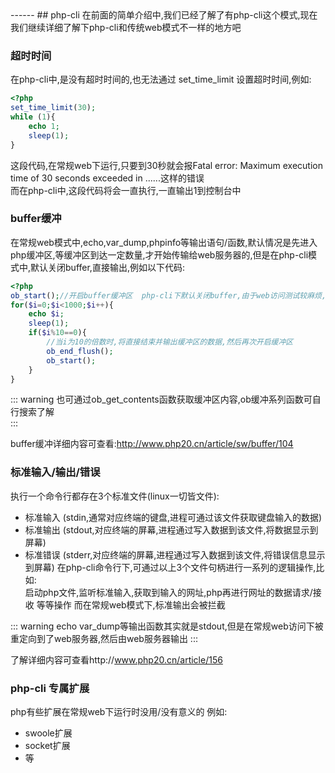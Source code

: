 <head>
     <title>EasySwoole 入门教程|swoole 入门教程|php运行模式|phpCli|php命令行模式</title>
     <meta name="keywords" content="EasySwoole 入门教程|swoole 入门教程|php运行模式|phpCli|php命令行模式"/>
     <meta name="description" content="EasySwoole 入门教程|swoole 入门教程|php运行模式|phpCli|php命令行模式"/>
</head>
---<head>---
## php-cli
在前面的简单介绍中,我们已经了解了有php-cli这个模式,现在我们继续详细了解下php-cli和传统web模式不一样的地方吧  

### 超时时间  
在php-cli中,是没有超时时间的,也无法通过  set_time_limit 设置超时时间,例如:  

```php
<?php
set_time_limit(30);
while (1){
    echo 1;
    sleep(1);
}
```
这段代码,在常规web下运行,只要到30秒就会报Fatal error: Maximum execution time of 30 seconds exceeded in ......这样的错误  
而在php-cli中,这段代码将会一直执行,一直输出1到控制台中

### buffer缓冲 
在常规web模式中,echo,var_dump,phpinfo等输出语句/函数,默认情况是先进入php缓冲区,等缓冲区到达一定数量,才开始传输给web服务器的,但是在php-cli模式中,默认关闭buffer,直接输出,例如以下代码:  
```php
<?php
ob_start();//开启buffer缓冲区  php-cli下默认关闭buffer,由于web访问测试较麻烦,该段代码只为了查看以及测试缓冲区的作用,在web模式下,默认开启,无需手动开启,可自行配置
for($i=0;$i<1000;$i++){
    echo $i;
    sleep(1);
    if($i%10==0){
        //当i为10的倍数时,将直接结束并输出缓冲区的数据,然后再次开启缓冲区
        ob_end_flush();
        ob_start();
    }
}
```

::: warning 
也可通过ob_get_contents函数获取缓冲区内容,ob缓冲系列函数可自行搜索了解  
:::

buffer缓冲详细内容可查看:http://www.php20.cn/article/sw/buffer/104 
### 标准输入/输出/错误  
执行一个命令行都存在3个标准文件(linux一切皆文件): 
 * 标准输入 (stdin,通常对应终端的键盘,进程可通过该文件获取键盘输入的数据)
 * 标准输出 (stdout,对应终端的屏幕,进程通过写入数据到该文件,将数据显示到屏幕)
 * 标准错误 (stderr,对应终端的屏幕,进程通过写入数据到该文件,将错误信息显示到屏幕)
在php-cli命令行下,可通过以上3个文件句柄进行一系列的逻辑操作,比如:  
 启动php文件,监听标准输入,获取到输入的网址,php再进行网址的数据请求/接收 等等操作
而在常规web模式下,标准输出会被拦截 

::: warning 
echo var_dump等输出函数其实就是stdout,但是在常规web访问下被重定向到了web服务器,然后由web服务器输出
:::

了解详细内容可查看http://www.php20.cn/article/156
 

### php-cli 专属扩展
php有些扩展在常规web下运行时没用/没有意义的 例如: 
 * swoole扩展
 * socket扩展
 * 等




